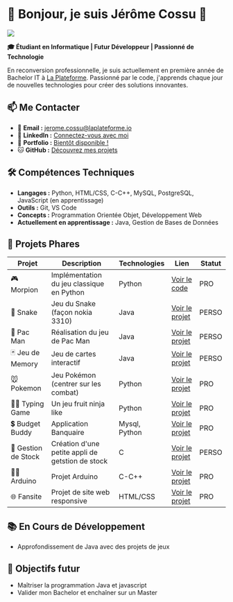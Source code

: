 # 🚀 Bonjour, je suis Jérôme Cossu 👋

![](https://mir-s3-cdn-cf.behance.net/project_modules/1400/611c44105642271.5f7da45dc8e4a.gif)

**🎓 Étudiant en Informatique | Futur Développeur | Passionné de Technologie**

En reconversion professionnelle, je suis actuellement en première année de Bachelor IT à [La Plateforme](https://laplateforme.io). Passionné par le code, j'apprends chaque jour de nouvelles technologies pour créer des solutions innovantes.

## 📫 Me Contacter
- 📧 **Email :** [jerome.cossu@laplateforme.io](mailto:jerome.cossu@laplateforme.io)
- 💼 **LinkedIn :** [Connectez-vous avec moi](https://www.linkedin.com/in/jerome-cossu-80072b33a/)
- 🎨 **Portfolio :** [Bientôt disponible !]()
- 🐱 **GitHub :** [Découvrez mes projets](https://github.com/jerome-cossu)

## 🛠 Compétences Techniques
- **Langages :** Python, HTML/CSS, C-C++, MySQL, PostgreSQL, JavaScript (en apprentissage)
- **Outils :** Git, VS Code
- **Concepts :** Programmation Orientée Objet, Développement Web
- **Actuellement en apprentissage :** Java, Gestion de Bases de Données

## 🌟 Projets Phares

| Projet | Description | Technologies | Lien | Statut |
|--------|-------------|--------------|------|--------|
| 🎮 Morpion | Implémentation du jeu classique en Python | Python | [Voir le code](https://github.com/jerome-cossu/tic-tac-toe/blob/main/tic%20tac%20toe.py) | PRO |
| 🐍 Snake| Jeu du Snake (façon nokia 3310) | Java | [Voir le projet](https://github.com/jerome-cossu/snake_java) | PERSO |
| 👻 Pac Man | Réalisation du jeu de Pac Man | Java | [Voir le projet](https://github.com/jerome-cossu/pacman_java) | PERSO |
| 🃏 Jeu de Memory | Jeu de cartes interactif | Java | [Voir le projet](https://github.com/jerome-cossu/memory_game) | PERSO |
| 🐭 Pokemon | Jeu Pokémon (centrer sur les combat) | Python | [Voir le projet](https://github.com/yoel-settbon/pokemon) |PRO |
| 🥷🏻 Typing Game | Un jeu fruit ninja like | Python | [Voir le projet](https://github.com/yoel-settbon/typing-game) |PRO |
| 💲 Budget Buddy | Application Banquaire | Mysql, Python | [Voir le projet](https://github.com/lucas-de-souza-pereira/budget_buddy) |PRO |
| 🏪 Gestion de Stock | Création d'une petite appli de getstion de stock | C | [Voir le projet](https://github.com/jerome-cossu/runtrack-gestion_de_stock) | PERSO |
| 👷🏻 Arduino | Projet Arduino | C-C++ | [Voir le projet](https://github.com/jerome-cossu/arduino) |PRO |
| 🌐 Fansite | Projet de site web responsive | HTML/CSS | [Voir le projet](https://github.com/jerome-cossu/fansite) |PRO |

## 📚 En Cours de Développement
- Approfondissement de Java avec des projets de jeux

## 🎯 Objectifs futur
- Maîtriser la programmation Java et javascript
- Valider mon Bachelor et enchaîner sur un Master

